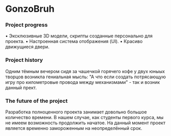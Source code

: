 # GonzoBruh

### Project progress
• Эксклюзивные 3D модели, скрипты созданные персонально для проекта.
• Настроенная система отображения (UI).
• Красиво движущиеся двери.

### Project history
Одним тёмным вечером сидя за чашечкой горячего кофе у двух юныых творцов возникла гениальная мысль: "А что если создать потрясающую игру про километровые провода между механизмами" - так и возник данный прект.

### The future of the project
Разработка полноценного проекта занимает довольно большое количество времени. В нашем случае, как студенты первого курса, мы не имеем возможность продолжить начатое. На данный момент проект является временно замороженным на неопределённый срок.

